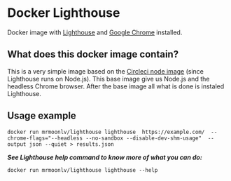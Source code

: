 # Docker Lighthouse
Docker image with [Lighthouse](https://developers.google.com/web/tools/lighthouse) and [Google Chrome](https://www.google.com/chrome) installed.

## What does this docker image contain?
This is a very simple image based on the [Circleci node image](https://hub.docker.com/r/circleci/node/) (since Lighthouse runs on Node.js). This base image give us Node.js and the headless Chrome browser.
After the base image all what is done is instaled Lighthouse.

## Usage example
```
docker run mrmoonlv/lighthouse lighthouse  https://example.com/  --chrome-flags="--headless --no-sandbox --disable-dev-shm-usage"  --output json --quiet > results.json
```

***See Lighthouse help command to know more of what you can do:***
```
docker run mrmoonlv/lighthouse lighthouse --help
```
